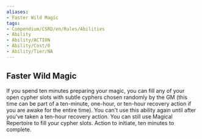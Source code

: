 ```yaml
---
aliases:
- Faster Wild Magic
tags:
- Compendium/CSRD/en/Rules/Abilities
- Ability
- Ability/ACTION
- Ability/Cost/0
- Ability/Tier/NA
---
```


  
## Faster Wild Magic  
If you spend ten minutes preparing your magic, you can fill any of your open cypher slots with subtle cyphers chosen randomly by the GM (this time can be part of a ten-minute, one-hour, or ten-hour recovery action if you are awake for the entire time). You can't use this ability again until after you've taken a ten-hour recovery action. You can still use Magical Repertoire to fill your cypher slots. Action to initiate, ten minutes to complete.